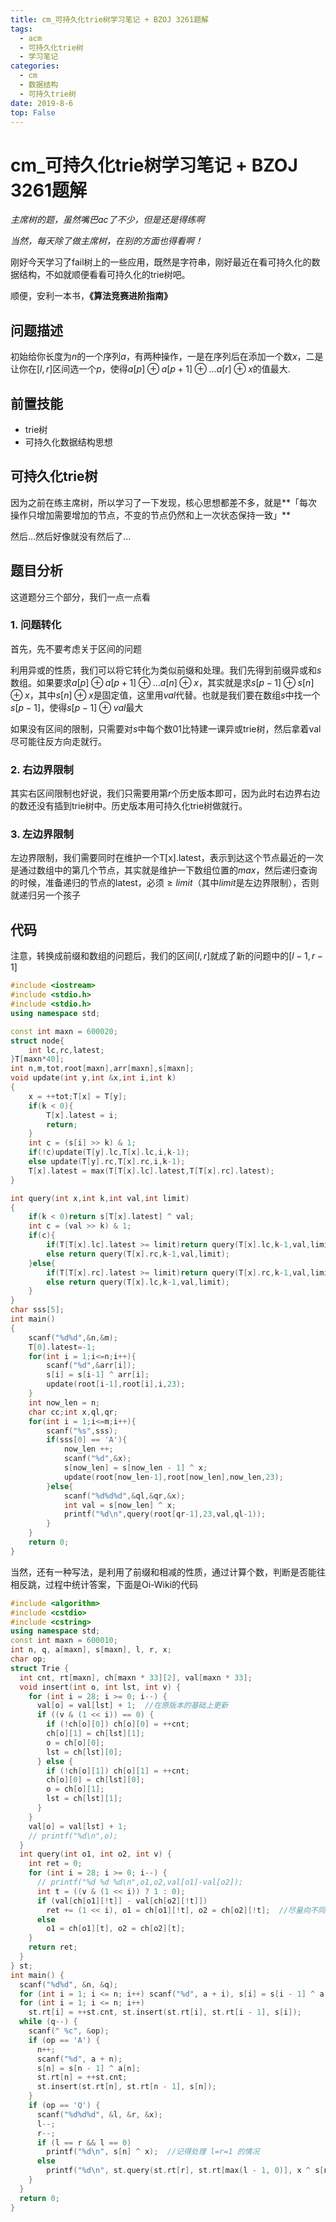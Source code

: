 ```yaml
---
title: cm_可持久化trie树学习笔记 + BZOJ 3261题解
tags: 
  - acm
  - 可持久化trie树
  - 学习笔记
categories:
  - cm
  - 数据结构
  - 可持久trie树
date: 2019-8-6
top: False
---
```


# cm_可持久化trie树学习笔记 + BZOJ 3261题解

*主席树的题，虽然嘴巴ac了不少，但是还是得练啊*

*当然，每天除了做主席树，在别的方面也得看啊！*

刚好今天学习了fail树上的一些应用，既然是字符串，刚好最近在看可持久化的数据结构，不如就顺便看看可持久化的trie树吧。

顺便，安利一本书，**《算法竞赛进阶指南》**
<!-- more -->

## 问题描述

初始给你长度为$n$的一个序列$a$，有两种操作，一是在序列后在添加一个数$x$，二是让你在$[l,r]$区间选一个$p$，使得$a[p]\oplus a[p+1]\oplus ...a[r]\oplus x$的值最大.

## 前置技能

- trie树
- 可持久化数据结构思想

## 可持久化trie树

因为之前在练主席树，所以学习了一下发现，核心思想都差不多，就是**「每次操作只增加需要增加的节点，不变的节点仍然和上一次状态保持一致」**

然后...然后好像就没有然后了...

## 题目分析

这道题分三个部分，我们一点一点看

### 1. 问题转化

首先，先不要考虑关于区间的问题

利用异或的性质，我们可以将它转化为类似前缀和处理。我们先得到前缀异或和$s$数组。如果要求$a[p]\oplus a[p+1]\oplus ... a[n]\oplus x$，其实就是求$s[p-1]\oplus s[n]\oplus x$，其中$s[n]\oplus x$是固定值，这里用$val$代替。也就是我们要在数组$s$中找一个$s[p-1]$，使得$s[p-1]\oplus val$最大

如果没有区间的限制，只需要对$s$中每个数01比特建一课异或trie树，然后拿着val尽可能往反方向走就行。

### 2. 右边界限制

其实右区间限制也好说，我们只需要用第$r$个历史版本即可，因为此时右边界右边的数还没有插到trie树中。历史版本用可持久化trie树做就行。

### 3. 左边界限制

左边界限制，我们需要同时在维护一个T[x].latest，表示到达这个节点最近的一次是通过数组中的第几个节点，其实就是维护一下数组位置的$max$，然后递归查询的时候，准备递归的节点的latest，必须$\ge limit$（其中$limit$是左边界限制），否则就递归另一个孩子

## 代码

注意，转换成前缀和数组的问题后，我们的区间$[l,r]$就成了新的问题中的$[l-1,r-1]$

```c++
#include <iostream>
#include <stdio.h>
#include <stdio.h>
using namespace std;

const int maxn = 600020;
struct node{
	int lc,rc,latest;
}T[maxn*40];
int n,m,tot,root[maxn],arr[maxn],s[maxn];
void update(int y,int &x,int i,int k)
{
	x = ++tot;T[x] = T[y];
	if(k < 0){
		T[x].latest = i;
		return;
	}
	int c = (s[i] >> k) & 1;
	if(!c)update(T[y].lc,T[x].lc,i,k-1);
	else update(T[y].rc,T[x].rc,i,k-1);
	T[x].latest = max(T[T[x].lc].latest,T[T[x].rc].latest);
} 

int query(int x,int k,int val,int limit)
{
	if(k < 0)return s[T[x].latest] ^ val;
	int c = (val >> k) & 1;
	if(c){
		if(T[T[x].lc].latest >= limit)return query(T[x].lc,k-1,val,limit);
		else return query(T[x].rc,k-1,val,limit);
	}else{
		if(T[T[x].rc].latest >= limit)return query(T[x].rc,k-1,val,limit);
		else return query(T[x].lc,k-1,val,limit);
	}
}
char sss[5];
int main()
{
    scanf("%d%d",&n,&m);
    T[0].latest=-1;
    for(int i = 1;i<=n;i++){
    	scanf("%d",&arr[i]);
    	s[i] = s[i-1] ^ arr[i];
    	update(root[i-1],root[i],i,23);
	}
	int now_len = n;
	char cc;int x,ql,qr;
	for(int i = 1;i<=m;i++){
		scanf("%s",sss);
		if(sss[0] == 'A'){
			now_len ++;
			scanf("%d",&x);
			s[now_len] = s[now_len - 1] ^ x;
			update(root[now_len-1],root[now_len],now_len,23);
		}else{
			scanf("%d%d%d",&ql,&qr,&x);
			int val = s[now_len] ^ x;
			printf("%d\n",query(root[qr-1],23,val,ql-1));
		}
	}
    return 0;
}
```

当然，还有一种写法，是利用了前缀和相减的性质，通过计算个数，判断是否能往相反跳，过程中统计答案，下面是Oi-Wiki的代码

```c++
#include <algorithm>
#include <cstdio>
#include <cstring>
using namespace std;
const int maxn = 600010;
int n, q, a[maxn], s[maxn], l, r, x;
char op;
struct Trie {
  int cnt, rt[maxn], ch[maxn * 33][2], val[maxn * 33];
  void insert(int o, int lst, int v) {
    for (int i = 28; i >= 0; i--) {
      val[o] = val[lst] + 1;  //在原版本的基础上更新
      if ((v & (1 << i)) == 0) {
        if (!ch[o][0]) ch[o][0] = ++cnt;
        ch[o][1] = ch[lst][1];
        o = ch[o][0];
        lst = ch[lst][0];
      } else {
        if (!ch[o][1]) ch[o][1] = ++cnt;
        ch[o][0] = ch[lst][0];
        o = ch[o][1];
        lst = ch[lst][1];
      }
    }
    val[o] = val[lst] + 1;
    // printf("%d\n",o);
  }
  int query(int o1, int o2, int v) {
    int ret = 0;
    for (int i = 28; i >= 0; i--) {
      // printf("%d %d %d\n",o1,o2,val[o1]-val[o2]);
      int t = ((v & (1 << i)) ? 1 : 0);
      if (val[ch[o1][!t]] - val[ch[o2][!t]])
        ret += (1 << i), o1 = ch[o1][!t], o2 = ch[o2][!t];  //尽量向不同的地方跳
      else
        o1 = ch[o1][t], o2 = ch[o2][t];
    }
    return ret;
  }
} st;
int main() {
  scanf("%d%d", &n, &q);
  for (int i = 1; i <= n; i++) scanf("%d", a + i), s[i] = s[i - 1] ^ a[i];
  for (int i = 1; i <= n; i++)
    st.rt[i] = ++st.cnt, st.insert(st.rt[i], st.rt[i - 1], s[i]);
  while (q--) {
    scanf(" %c", &op);
    if (op == 'A') {
      n++;
      scanf("%d", a + n);
      s[n] = s[n - 1] ^ a[n];
      st.rt[n] = ++st.cnt;
      st.insert(st.rt[n], st.rt[n - 1], s[n]);
    }
    if (op == 'Q') {
      scanf("%d%d%d", &l, &r, &x);
      l--;
      r--;
      if (l == r && l == 0)
        printf("%d\n", s[n] ^ x);  //记得处理 l=r=1 的情况
      else
        printf("%d\n", st.query(st.rt[r], st.rt[max(l - 1, 0)], x ^ s[n]));
    }
  }
  return 0;
}
```
